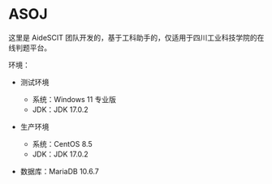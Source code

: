 # ASOJ

这里是 AideSCIT 团队开发的，基于工科助手的，仅适用于四川工业科技学院的在线判题平台。

环境：

+ 测试环境
    + 系统：Windows 11 专业版
    + JDK：JDK 17.0.2

+ 生产环境
    + 系统：CentOS 8.5
    + JDK：JDK 17.0.2

+ 数据库：MariaDB 10.6.7
